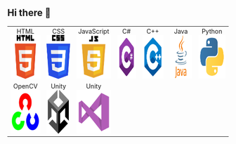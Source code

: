 ## Hi there 👋

<table>
  <tr>
    <td align="center">HTML<br><img src="https://github.com/Anegm-exe/Anegm-exe/blob/main/HTML.png" style="height: 100px; width: auto;" /></td>
    <td align="center">CSS<br><img src="https://github.com/Anegm-exe/Anegm-exe/blob/main/CSS.png" style="height: 100px; width: auto;" /></td>
    <td align="center">JavaScript<br><img src="https://github.com/Anegm-exe/Anegm-exe/blob/main/JS.png" style="height: 100px; width: auto;" /></td>
    <td align="center">C#<br><img src="https://github.com/Anegm-exe/Anegm-exe/blob/main/C%23.png" style="height: 100px; width: auto;" /></td>
    <td align="center">C++<br><img src="https://github.com/Anegm-exe/Anegm-exe/blob/main/C%2B%2B.png" style="height: 100px; width: auto;" /></td>
    <td align="center">Java<br><img src="https://github.com/Anegm-exe/Anegm-exe/blob/main/JAVA.png" style="height: 100px; width: auto;" /></td>
    <td align="center">Python<br><img src="https://github.com/Anegm-exe/Anegm-exe/blob/main/Python.png" style="height: 100px; width: auto;" /></td>
  </tr>
  <tr>
    <td align="center">OpenCV<br><img src="https://github.com/Anegm-exe/Anegm-exe/blob/main/OpenCV.png" style="height: 100px; width: auto;" /></td>
    <td align="center">Unity<br><img src="https://github.com/Anegm-exe/Anegm-exe/blob/main/Unity.png" style="height: 100px; width: auto;" /></td>
    <td align="center">Unity<br><img src="https://github.com/Anegm-exe/Anegm-exe/blob/main/VisualStudio.png" style="height: 100px; width: auto;" /></td>
  </tr>
</table>




<!--
open cv


- 🔭 I’m currently working on ...
- 🌱 I’m currently learning ...
- 👯 I’m looking to collaborate on ...
- 🤔 I’m looking for help with ...
- 💬 Ask me about ...
- 📫 How to reach me: ...
- 😄 Pronouns: ...
- ⚡ Fun fact: ...
-->

